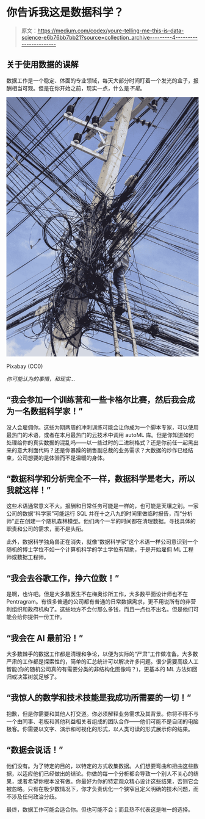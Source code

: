 # 你告诉我这是数据科学？

> 原文：<https://medium.com/codex/youre-telling-me-this-is-data-science-e6b76bb7bb21?source=collection_archive---------4----------------------->

## 关于使用数据的误解

数据工作是一个稳定、体面的专业领域，每天大部分时间盯着一个发光的盒子，报酬相当可观。但是在你开始之前，现实一点，什么是*不是*。

![](img/dd647281845628314e4b0fd439269f3b.png)

Pixabay (CC0)

*你可能认为的事情，和现实…*

## **“我会参加一个训练营和一些卡格尔比赛，然后我会成为一名数据科学家！”**

没人会雇佣你。这些为期两周的冲刺训练可能会让你成为一个脚本专家，可以使用最热门的术语，或者在本月最热门的云技术中调用 autoML 库。但是你知道如何处理给你的真实数据的混乱吗——以一些过时的二进制格式？还是你前任一起黑出来的意大利面代码？还是你暴躁的销售副总裁的业务需求？大数据的炒作已经结束，公司想要的是体验而不是温暖的身体。

## **“数据科学和分析完全不一样，数据科学是老大，所以我就这样！”**

这些术语通常意义不大。报酬和日常任务可能是一样的，也可能是天壤之别。一家公司的数据“科学家”可能运行 SQL 并在十之八九的时间里做临时报告，而“分析师”正在创建一个随机森林模型。他们两个一半的时间都在清理数据。寻找具体的职责和公司的需求，而不是头衔。

此外，数据科学独角兽正在消失，就像“数据科学家”这个术语一样公司意识到一个随机的博士学位不如一个计算机科学的学士学位有帮助，于是开始雇佣 ML 工程师或数据工程师。

## **“我会去谷歌工作，挣六位数！”**

是啊，也许吧。但是大多数医生不在梅奥诊所工作，大多数平面设计师也不在 Pentragram。有很多普通的公司都有普通的日常数据需求，更不用说所有的非营利组织和政府机构了。这些地方不会付那么多钱，而且一点也不出名。但是他们可能会给你提供一份工作。

## **“我会在 AI 最前沿！”**

大多数棘手的数据工作都是清理和争论，以便为实际的“严肃”工作做准备。大多数严肃的工作都是探索性的，简单的汇总统计可以解决许多问题。很少需要高级人工智能(你的随机公司真的有需要分类的非结构化图像吗？)，更基本的 ML 方法如回归或决策树就足够了。

## “我惊人的数学和技术技能是我成功所需要的一切！”

抱歉，但是你需要和其他人打交道。你必须解释业务需求及其背景。你将不得不与一个由同事、老板和其他利益相关者组成的团队合作——他们可能不是自闭的电脑极客。你需要以文字、演示和可视化的形式，以人类可读的形式展示你的结果。

## **“数据会说话！”**

他们没有。为了特定的目的，以特定的方式收集数据。人们想要弯曲和扭曲这些数据，以适应他们已经做出的结论。你做的每一个分析都会导致一个别人不关心的结果，或者希望你根本没有做。你最好为你的特定观众精心设计这些结果，否则它会被忽略。只有在极少数情况下，你才负责优化一个狭窄且定义明确的技术问题，而不涉及任何政治分歧。

最终，数据工作可能会适合你。但也可能不会；而且热不代表这是唯一的选择。